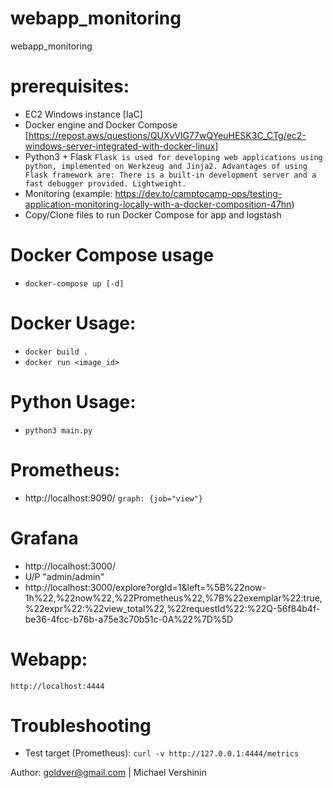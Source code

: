 # webapp_monitoring
webapp_monitoring

# prerequisites:
- EC2 Windows instance [IaC]
- Docker engine and Docker Compose [https://repost.aws/questions/QUXvVlG77wQYeuHESK3C_CTg/ec2-windows-server-integrated-with-docker-linux]
- Python3 + Flask 
`Flask is used for developing web applications using python, implemented on Werkzeug and Jinja2. Advantages of using Flask framework are: There is a built-in development server and a fast debugger provided. Lightweight.`
- Monitoring (example: https://dev.to/camptocamp-ops/testing-application-monitoring-locally-with-a-docker-composition-47hn)
- Copy/Clone files to run Docker Compose for app and logstash


# Docker Compose usage
- `docker-compose up [-d]`

# Docker Usage:
- `docker build .`
- `docker run <image_id>`

# Python Usage:
- `python3 main.py`

# Prometheus:
- http://localhost:9090/
`graph: {job="view"}`

# Grafana
- http://localhost:3000/
- U/P "admin/admin"
- http://localhost:3000/explore?orgId=1&left=%5B%22now-1h%22,%22now%22,%22Prometheus%22,%7B%22exemplar%22:true,%22expr%22:%22view_total%22,%22requestId%22:%22Q-56f84b4f-be36-4fcc-b76b-a75e3c70b51c-0A%22%7D%5D

# Webapp:
`http://localhost:4444`

# Troubleshooting
- Test target (Prometheus): `curl -v http://127.0.0.1:4444/metrics`

Author: goldver@gmail.com | Michael Vershinin
